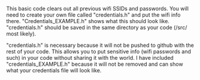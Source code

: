 This basic code clears out all previous wifi SSIDs and passwords. You will need to create your own file called "credentials.h" and put the wifi info there. "Credentials_EXAMPLE.h" shows what this should look like. "credentials.h" should be saved in the same directory as your code (/src/ most likely). 

"credentials.h" is necessary because it will not be pushed to github with the rest of your code. This allows you to put sensitive info (wifi passwords and such) in your code without sharing it with the world. I have included "credentials_EXAMPLE.h" because it will not be removed and can show what your credentials file will look like. 